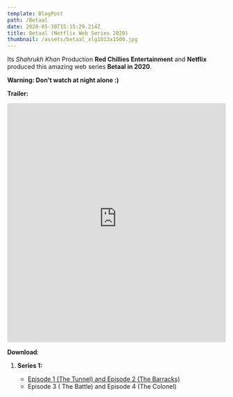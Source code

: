 ```yaml
---
template: BlogPost
path: /Betaal
date: 2020-05-30T15:15:29.214Z
title: Betaal (Netflix Web Series 2020)
thumbnail: /assets/betaal_xlg1013x1500.jpg
---
```

Its *Shahrukh Khan* Production **Red Chillies Entertainment** and **Netflix** produced this amazing web series **Betaal in 2020**. 

**Warning: Don't watch at night alone :)**

**Trailer:** 

<iframe width="100%" height="550px" src="https://www.youtube-nocookie.com/embed/YSEVaVc-nOo" frameborder="0" allow="accelerometer; autoplay; encrypted-media; gyroscope; picture-in-picture" allowfullscreen></iframe>

**Download**:

1. **Series 1:** 

   * [Episode 1 (The Tunnel) and Episode 2 (The Barracks)](https://we.tl/t-A3yIhvEo2t)
   * Episode 3 ( The Battle) and Episode 4 (The Colonel)